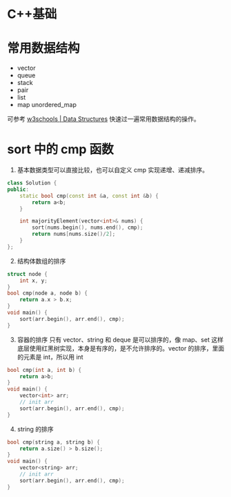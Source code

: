 # C++基础

# 常用数据结构

- vector
- queue
- stack
- pair
- list
- map unordered_map

可参考 [w3schools | Data Structures](https://www.w3schools.com/cpp/cpp_vectors.asp) 快速过一遍常用数据结构的操作。

# sort 中的 cmp 函数

1. 基本数据类型可以直接比较，也可以自定义 cmp 实现递增、递减排序。

```cpp
class Solution {
public:
    static bool cmp(const int &a, const int &b) {
        return a<b;
    }

    int majorityElement(vector<int>& nums) {
        sort(nums.begin(), nums.end(), cmp);
        return nums[nums.size()/2];
    }
};
```

2. 结构体数组的排序

```cpp
struct node {
    int x, y;
}
bool cmp(node a, node b) {
    return a.x > b.x;
}
void main() {
    sort(arr.begin(), arr.end(), cmp);
}
```

3. 容器的排序
   只有 vector、string 和 deque 是可以排序的，像 map、set 这样底层使用红黑树实现，本身是有序的，是不允许排序的。vector 的排序，里面的元素是 int，所以用 int

```cpp
bool cmp(int a, int b) {
    return a>b;
}
void main() {
    vector<int> arr;
    // init arr
    sort(arr.begin(), arr.end(), cmp);
}
```

4. string 的排序

```cpp
bool cmp(string a, string b) {
    return a.size() > b.size();
}
void main() {
    vector<string> arr;
    // init arr
    sort(arr.begin(), arr.end(), cmp);
}
```
